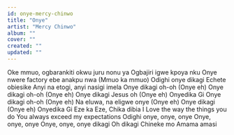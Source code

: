 ```yaml
---
id: onye-mercy-chinwo
title: "Onye"
artist: "Mercy Chinwo"
album: ""
cover: ""
created: ""
updated: ""
---
```


Oke mmuo, ogbarankiti okwu juru nonu ya
Ogbajiri igwe kpoya nku
Onye nwere factory ebe anakpu nwa
(Mmuo ka mmuo)
Odighi onye dikagi
Echete obiesike
Anyi na etogi, anyi nasigi imela
Onye dikagi oh-oh (Onye eh)
Onye dikagi oh-oh (Onye eh)
Onye dikagi Jesus oh (Onye eh)
Onyedika Gi
Onye dikagi oh-oh (Onye eh)
Na eluwa, na eligwe onye (Onye eh)
Onye dikagi (Onye eh)
Onyedika Gi
Eze ka Eze, Chika dibia
I Love the way the things you do
You always exceed my expectations
Odighi onye, onye, onye
Onye, onye, onye
Onye, onye, onye dikagi
Oh dikagi Chineke mo
Amama amasi